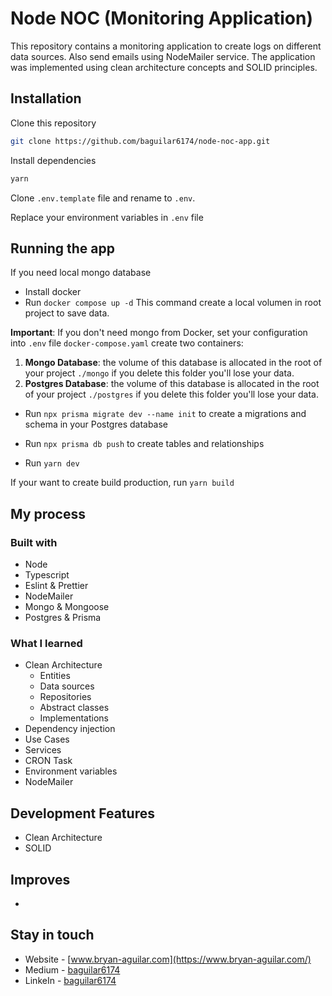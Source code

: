 # Node NOC (Monitoring Application)

This repository contains a monitoring application to create logs on different data sources. Also send emails using NodeMailer service. The application was implemented using clean architecture concepts and SOLID principles.

## Installation

Clone this repository

```bash
git clone https://github.com/baguilar6174/node-noc-app.git
```

Install dependencies

```bash
yarn
```

Clone `.env.template` file and rename to `.env`.

Replace your environment variables in `.env` file

## Running the app

If you need local mongo database

- Install docker
- Run `docker compose up -d` This command create a local volumen in root project to save data.

**Important**: If you don't need mongo from Docker, set your configuration into `.env` file `docker-compose.yaml` create two containers:

1. **Mongo Database**: the volume of this database is allocated in the root of your project `./mongo` if you delete this folder you'll lose your data.
2. **Postgres Database**: the volume of this database is allocated in the root of your project `./postgres` if you delete this folder you'll lose your data.

- Run `npx prisma migrate dev --name init` to create a migrations and schema in your Postgres database

- Run `npx prisma db push` to create tables and relationships

- Run `yarn dev`

If your want to create build production, run `yarn build`

## My process

### Built with

- Node
- Typescript
- Eslint & Prettier
- NodeMailer
- Mongo & Mongoose
- Postgres & Prisma

### What I learned

- Clean Architecture
  - Entities
  - Data sources
  - Repositories
  - Abstract classes
  - Implementations
- Dependency injection
- Use Cases
- Services
- CRON Task
- Environment variables
- NodeMailer

## Development Features

- Clean Architecture
- SOLID

## Improves

-

## Stay in touch

- Website - [www.bryan-aguilar.com](https://www.bryan-aguilar.com/)
- Medium - [baguilar6174](https://baguilar6174.medium.com/)
- LinkeIn - [baguilar6174](https://www.linkedin.com/in/baguilar6174)
